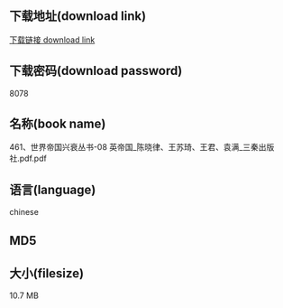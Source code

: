 ## 下载地址(download link)
[下载链接 download link](https://voluble-croquembouche-d321dc.netlify.app/?s=461%E3%80%81%E4%B8%96%E7%95%8C%E5%B8%9D%E5%9B%BD%E5%85%B4%E8%A1%B0%E4%B8%9B%E4%B9%A6-08+%E8%8B%B1%E5%B8%9D%E5%9B%BD_%E9%99%88%E6%99%93%E5%BE%8B%E3%80%81%E7%8E%8B%E8%8B%8F%E7%90%A6%E3%80%81%E7%8E%8B%E5%90%9B%E3%80%81%E8%A2%81%E6%BB%A1_%E4%B8%89%E7%A7%A6%E5%87%BA%E7%89%88%E7%A4%BE.pdf)

## 下载密码(download password)
8078

## 名称(book name)
461、世界帝国兴衰丛书-08 英帝国_陈晓律、王苏琦、王君、袁满_三秦出版社.pdf.pdf

## 语言(language)
chinese

## MD5


## 大小(filesize)
10.7 MB
